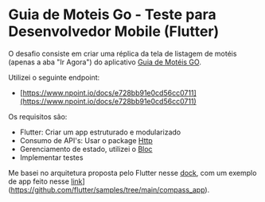 # Guia de Moteis Go - Teste para Desenvolvedor Mobile (Flutter)

O desafio consiste em criar uma réplica da tela de listagem de motéis (apenas a aba "Ir Agora") do aplicativo [Guia de Motéis GO](https://go.guiademoteis.com.br/).

Utilizei o seguinte endpoint:
- [https://www.npoint.io/docs/e728bb91e0cd56cc0711](https://www.npoint.io/docs/e728bb91e0cd56cc0711)
  
Os requisitos são:
- Flutter: Criar um app estruturado e modularizado
- Consumo de API's: Usar o package [Http](https://pub.dev/packages/http)
- Gerenciamento de estado, utilizei o [Bloc](https://bloclibrary.dev/pt-br/getting-started/)
- Implementar testes
  
Me basei no arquitetura proposta pelo Flutter nesse [dock](https://docs.flutter.dev/app-architecture), com um exemplo de app feito nesse [link]([)](https://github.com/flutter/samples/tree/main/compass_app).
